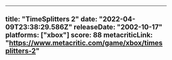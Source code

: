 
---
title: "TimeSplitters 2"
date: "2022-04-09T23:38:29.586Z"
releaseDate: "2002-10-17"
platforms: ["xbox"]
score: 88
metacriticLink: "https://www.metacritic.com/game/xbox/timesplitters-2"
---
